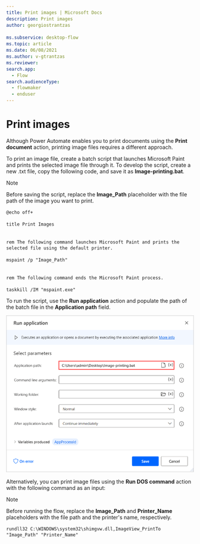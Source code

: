 ```yaml
---
title: Print images | Microsoft Docs
description: Print images
author: georgiostrantzas

ms.subservice: desktop-flow
ms.topic: article
ms.date: 06/08/2021
ms.author: v-gtrantzas
ms.reviewer:
search.app: 
  - Flow
search.audienceType: 
  - flowmaker
  - enduser
---
```


# Print images

Although Power Automate enables you to print documents using the **Print document** action, printing image files requires a different approach.

To print an image file, create a batch script that launches Microsoft Paint and prints the selected image file through it. To develop the script, create a new .txt file, copy the following code, and save it as **Image-printing.bat**. 

> [!NOTE]
> Before saving the script, replace the **Image_Path** placeholder with the file path of the image you want to print.

``` Batch script
@echo off+

title Print Images


rem The following command launches Microsoft Paint and prints the selected file using the default printer.

mspaint /p "Image_Path"


rem The following command ends the Microsoft Paint process. 

taskkill /IM "mspaint.exe"
```

To run the script, use the **Run application** action and populate the path of the batch file in the **Application path** field.

![Screenshot of the Run Application action.](media/print-images/run-application-action.png)

Alternatively, you can print image files using the **Run DOS command** action with the following command as an input:

> [!NOTE]
> Before running the flow, replace the **Image_Path** and **Printer_Name** placeholders with the file path and the printer's name, respectively.

``` DOS command
rundll32 C:\WINDOWS\system32\shimgvw.dll,ImageView_PrintTo "Image_Path" "Printer_Name"
```